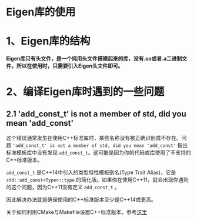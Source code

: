 # Eigen库的使用



# 1、Eigen库的结构

**Eigen库只有头文件，是一个纯用头文件搭建起来的库，没有.so或者.a二进制文件，所以在使用时，只需要引入Eigen头文件即可。**







# 2、编译Eigen库时遇到的一些问题

## 2.1 'add_const_t' is not a member of std, did you mean 'add_const'

这个错误通常发生在使用C++标准库时，某些名称没有被正确识别或不存在。问题 `'add_const_t' is not a member of std, did you mean 'add_const'` 指出标准模板库中没有发现 `add_const_t`。这可能是因为你的代码或库使用了不支持的C++标准版本。

`add_const_t` 是C++14中引入的类型特性模板别名(Type Trait Alias)，它是 `std::add_const<Type>::type` 的简化版。如果你在使用C++11，就会出现你遇到的这个问题，因为C++11没有定义 `add_const_t` 。

因此解决办法就是确保使用的C++标准版本至少是C++14或更高。

关于如何利用CMake与Makefile设置C++标准版本，参考[这里](./cmake与makefile.md#1.6-在CMake与Makefile中指定C和C++标准的版本)


